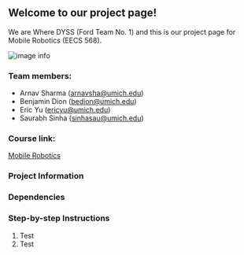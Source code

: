 ## Welcome to our project page!

We are Where DYSS (Ford Team No. 1) and this is our project page for Mobile Robotics (EECS 568).

![image info](waldo_wave.jpg)

### Team members:

* Arnav Sharma (arnavsha@umich.edu)
* Benjamin Dion (bedion@umich.edu)
* Eric Yu (ericyu@umich.edu)
* Saurabh Sinha (sinhasau@umich.edu)

### Course link:

[Mobile Robotics](http://robots.engin.umich.edu/mobilerobotics/)

### Project Information

### Dependencies

### Step-by-step Instructions
1. Test
2. Test
